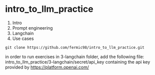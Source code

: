 # intro_to_llm_practice
1. Intro
2. Prompt engineering
3. Langchain
4. Use cases

```
git clone https://github.com/fermic98/intro_to_llm_practice.git
```

in order to run exercises in 3-langchain folder, add the following file:
intro_to_llm_practice/3-langchain/secret/api_key
containing the api key provided by https://platform.openai.com/
